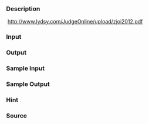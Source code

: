 
### Description
 http://www.lydsy.com/JudgeOnline/upload/zjoi2012.pdf
### Input

### Output

### Sample Input

### Sample Output

### Hint


### Source
